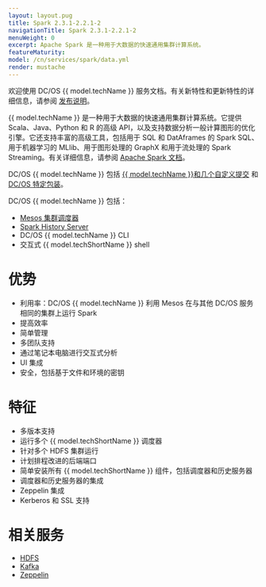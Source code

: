 ```yaml
---
layout: layout.pug
title: Spark 2.3.1-2.2.1-2
navigationTitle: Spark 2.3.1-2.2.1-2
menuWeight: 0
excerpt: Apache Spark 是一种用于大数据的快速通用集群计算系统。
featureMaturity:
model: /cn/services/spark/data.yml
render: mustache
---
```


欢迎使用 DC/OS {{ model.techName }} 服务文档。有关新特性和更新特性的详细信息，请参阅 [发布说明](/services/spark/2.3.1-2.2.1-2/release-notes/)。


{{ model.techName }} 是一种用于大数据的快速通用集群计算系统。它提供 Scala、Java、Python 和 R 的高级 API，以及支持数据分析一般计算图形的优化引擎。它还支持丰富的高级工具，包括用于 SQL 和 DatAframes 的 Spark SQL、用于机器学习的 MLlib、用于图形处理的 GraphX 和用于流处理的 Spark Streaming。有关详细信息，请参阅 [Apache Spark 文档][1]。

DC/OS {{ model.techName }} 包括 [{{ model.techName }}和几个自定义提交][17] 和 [DC/OS 特定包装][18]。

DC/OS {{ model.techName }} 包括：

* [Mesos 集群调度器][2]
* [Spark History Server][3]
* DC/OS {{ model.techName }} CLI
* 交互式 {{ model.techShortName }} shell

# 优势

* 利用率：DC/OS {{ model.techName }} 利用 Mesos 在与其他 DC/OS 服务相同的集群上运行 Spark
* 提高效率
* 简单管理
* 多团队支持
* 通过笔记本电脑进行交互式分析
* UI 集成
* 安全，包括基于文件和环境的密钥

# 特征

* 多版本支持
* 运行多个 {{ model.techShortName }} 调度器
* 针对多个 HDFS 集群运行
* 计划排程改进的后端端口
* 简单安装所有 {{ model.techShortName }} 组件，包括调度器和历史服务器
* 调度器和历史服务器的集成
* Zeppelin 集成
* Kerberos 和 SSL 支持

# 相关服务

* [HDFS][4]
* [Kafka][5]
* [Zeppelin][6]

 [1]:http://spark.apache.org/documentation.html
 [2]:http://spark.apache.org/docs/latest/run-on-mesos.html#cluster-mode
 [3]: http://spark.apache.org/docs/latest/monitoring.html#viewing-after-the-fact
 [4]:https://docs.mesosphere.com/services/hdfs/
 [5]:https://docs.mesosphere.com/services/kafka/
 [6]:https://zeppelin.incubator.apache.org/
 [17]:https://github.com/mesosphere/spark
 [18]:https://github.com/mesosphere/spark-build

